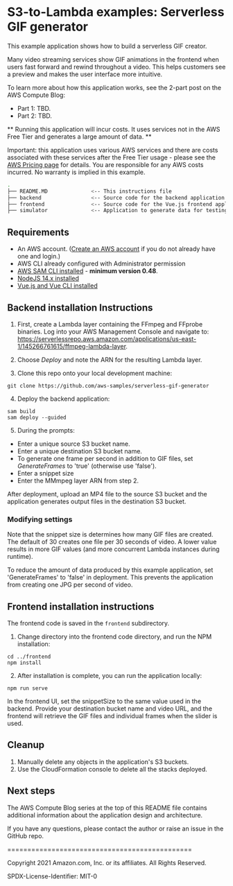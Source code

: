 
# S3-to-Lambda examples: Serverless GIF generator

This example application shows how to build a serverless GIF creator. 

Many video streaming services show GIF animations in the frontend when users fast forward and rewind throughout a video. This helps customers see a preview and makes the user interface more intuitive. 

To learn more about how this application works, see the 2-part post on the AWS Compute Blog:

* Part 1: TBD.
* Part 2: TBD.

** Running this application will incur costs. It uses services not in the AWS Free Tier and generates a large amount of data. **

Important: this application uses various AWS services and there are costs associated with these services after the Free Tier usage - please see the [AWS Pricing page](https://aws.amazon.com/pricing/) for details. You are responsible for any AWS costs incurred. No warranty is implied in this example.

```bash
.
├── README.MD              <-- This instructions file
├── backend                <-- Source code for the backend application
├── frontend               <-- Source code for the Vue.js frontend application
├── simulator              <-- Application to generate data for testing
```

## Requirements

* An AWS account. ([Create an AWS account](https://portal.aws.amazon.com/gp/aws/developer/registration/index.html) if you do not already have one and login.)
* AWS CLI already configured with Administrator permission
* [AWS SAM CLI installed](https://docs.aws.amazon.com/serverless-application-model/latest/developerguide/serverless-sam-cli-install.html) - **minimum version 0.48**.
* [NodeJS 14.x installed](https://nodejs.org/en/download/)
* [Vue.js and Vue CLI installed](https://vuejs.org/v2/guide/installation.html)

## Backend installation Instructions 

1. First, create a Lambda layer containing the FFmpeg and FFprobe binaries. Log into your AWS Management Console and navigate to: https://serverlessrepo.aws.amazon.com/applications/us-east-1/145266761615/ffmpeg-lambda-layer.

2. Choose *Deploy* and note the ARN for the resulting Lambda layer.

3. Clone this repo onto your local development machine:
```
git clone https://github.com/aws-samples/serverless-gif-generator
```

4. Deploy the backend application:
```
sam build
sam deploy --guided
```

5. During the prompts: 
- Enter a unique source S3 bucket name.
- Enter a unique destination S3 bucket name.
- To generate one frame per second in addition to GIF files, set *GenerateFrames* to 'true' (otherwise use 'false').
- Enter a snippet size
- Enter the MMmpeg layer ARN from step 2.

After deployment, upload an MP4 file to the source S3 bucket and the application generates output files in the destination S3 bucket.

### Modifying settings

Note that the snippet size is determines how many GIF files are created. The default of 30 creates one file per 30 seconds of video. A lower value results in more GIF values (and more concurrent Lambda instances during runtime).

To reduce the amount of data produced by this example application, set 'GenerateFrames' to 'false' in deployment. This prevents the application from creating one JPG per second of video.

## Frontend installation instructions

The frontend code is saved in the `frontend` subdirectory. 

1. Change directory into the frontend code directory, and run the NPM installation:

```
cd ../frontend
npm install
```
2. After installation is complete, you can run the application locally:

```
npm run serve
```

In the frontend UI, set the snippetSize to the same value used in the backend. Provide your destination bucket name and video URL, and the frontend will retrieve the GIF files and individual frames when the slider is used.

## Cleanup

1. Manually delete any objects in the application's S3 buckets.
2. Use the CloudFormation console to delete all the stacks deployed.

## Next steps

The AWS Compute Blog series at the top of this README file contains additional information about the application design and architecture.

If you have any questions, please contact the author or raise an issue in the GitHub repo.

==============================================

Copyright 2021 Amazon.com, Inc. or its affiliates. All Rights Reserved.

SPDX-License-Identifier: MIT-0

